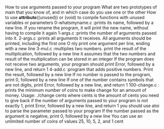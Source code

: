 How to use arguments passed to your program
What are two prototypes of main that you know of, and in which case do you use one or the other
How to use __attribute__((unused)) or (void) to compile functions with unused variables or parameters
0-whatsmyname.c	:prints its name, followed by a new line.
                 If you rename the program, it will print the new name, without having to compile it again
1-args.c         :prints the number of arguments passed into it.
2-args.c	 :prints all arguments it receives.
                 All arguments should be printed, including the first one
                 O nly print one argument per line, ending with a new line
3-mul.c	         :multiplies two numbers.
                 print the result of the multiplication, followed by a new line
                 it assumes that the two numbers and result of the multiplication can be stored in an integer
                 If the program does not receive two arguments, your program should print Error, followed by a new line, and return 1
4-add.c	         :program that adds positive numbers.
                 Print the result, followed by a new line
                 If no number is passed to the program, print 0, followed by a new line
                 If one of the number contains symbols that are not digits, print Error, followed by a new line, and return 1
100-change.c   : prints the minimum number of coins to make change for an amount of money.
                Usage: ./change cents
                where cents is the amount of cents you need to give back
                if the number of arguments passed to your program is not exactly 1, print Error, followed by a new line, and return 1
                you should use atoi to parse the parameter passed to your program
                If the number passed as the argument is negative, print 0, followed by a new line
                You can use an unlimited number of coins of values 25, 10, 5, 2, and 1 cent
